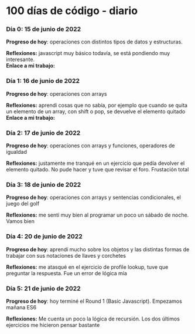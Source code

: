 # 100 días de código - diario

### Día 0: 15 de junio de 2022

**Progreso de hoy**: operaciones con distintos tipos de datos y estructuras.

**Reflexiones:** javascript muy básico todavía, se está pondiendo muy interesante.  
**Enlace a mi trabajo:**

### Día 1: 16 de junio de 2022

**Progreso de hoy**: operaciones con arrays

**Reflexiones:** aprendi cosas que no sabía, por ejemplo que cuando se quita un elemento de un array, con shift o pop, se devuelve el elemento quitado
**Enlace a mi trabajo:**

### Día 2: 17 de junio de 2022

**Progreso de hoy**: operaciones con arrays y funciones, operadores de igualdad

**Reflexiones:** justamente me tranqué en un ejercicio que pedía devolver el elemento quitado. No pude hacer y tuve que revisar el foro. Frustación total

### Día 3: 18 de junio de 2022

**Progreso de hoy**: operaciones con arrays y sentencias condicionales, el juego del golf

**Reflexiones:** me sentí muy bien al programar un poco un sábado de noche. Vamos bien

### Día 4: 20 de junio de 2022

**Progreso de hoy**: aprendí mucho sobre los objetos y las distintas formas de trabajar con sus notaciones de llaves y corchetes

**Reflexiones:** me atasqué en el ejercicio de profile lookup, tuve que preguntar la respuesta. Fue un error de lógica mía

### Día 5: 21 de junio de 2022

**Progreso de hoy**: hoy terminé el Round 1 (Basic Javascript). Empezamos mañana ES6

**Reflexiones:** Me cuenta un poco la lógica de recursión. Los dos últimos ejercicios me hicieron pensar bastante